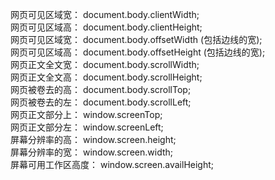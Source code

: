 网页可见区域宽： document.body.clientWidth;   
网页可见区域高： document.body.clientHeight;    
网页可见区域宽： document.body.offsetWidth (包括边线的宽);   
网页可见区域高： document.body.offsetHeight (包括边线的宽);   
网页正文全文宽： document.body.scrollWidth;   
网页正文全文高： document.body.scrollHeight;   
网页被卷去的高： document.body.scrollTop;   
网页被卷去的左： document.body.scrollLeft;   
网页正文部分上： window.screenTop;   
网页正文部分左： window.screenLeft;   
屏幕分辨率的高： window.screen.height;   
屏幕分辨率的宽： window.screen.width;   
屏幕可用工作区高度： window.screen.availHeight;   
